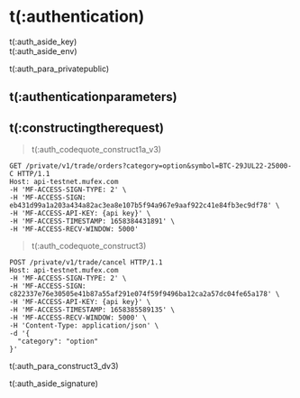 # t(:authentication)
<aside class="notice">
t(:auth_aside_key)
</aside>

<aside class="notice">
t(:auth_aside_env)
</aside>

t(:auth_para_privatepublic)

## t(:authenticationparameters)

## t(:constructingtherequest)
> t(:auth_codequote_construct1a_v3)


```http
GET /private/v1/trade/orders?category=option&symbol=BTC-29JUL22-25000-C HTTP/1.1
Host: api-testnet.mufex.com
-H 'MF-ACCESS-SIGN-TYPE: 2' \
-H 'MF-ACCESS-SIGN: eb431d99a1a203a434a82ac3ea8e107b5f94a967e9aaf922c41e84fb3ec9df78' \
-H 'MF-ACCESS-API-KEY: {api key}' \
-H 'MF-ACCESS-TIMESTAMP: 1658384431891' \
-H 'MF-ACCESS-RECV-WINDOW: 5000'
```

> t(:auth_codequote_construct3)

```http
POST /private/v1/trade/cancel HTTP/1.1
Host: api-testnet.mufex.com
-H 'MF-ACCESS-SIGN-TYPE: 2' \
-H 'MF-ACCESS-SIGN: c822337e76e30505e41b87a55af291e074f59f9496ba12ca2a57dc04fe65a178' \
-H 'MF-ACCESS-API-KEY: {api key}' \
-H 'MF-ACCESS-TIMESTAMP: 1658385589135' \
-H 'MF-ACCESS-RECV-WINDOW: 5000' \
-H 'Content-Type: application/json' \
-d '{
  "category": "option"
}'
```

t(:auth_para_construct3_dv3)

<aside class="notice">
t(:auth_aside_signature)
</aside>

<!--
### Examples of the Signature Algorithm

* [C#](https://github.com/mufex-exchange/mufex-official-api-docs/blob/master/en/example/Encryption.cs)
* [Python](https://github.com/mufex-exchange/mufex-official-api-docs/blob/master/en/example/Encryption.py)
* [C++](https://github.com/mufex-exchange/mufex-official-api-docs/blob/master/en/example/Encryption.cpp)
* [Go](https://github.com/mufex-exchange/mufex-official-api-docs/blob/master/en/example/Encryption.go)
* [PHP](https://github.com/mufex-exchange/mufex-official-api-docs/blob/master/en/example/Encryption.php)
-->


<script>
function copyStringToClipboard (endpoint) {
  var str = document.getElementById(endpoint).innerText;
  // remove whitespace
  var str = str.replace(/ /g,"");
  // Create new element
  var el = document.createElement("textarea");
  // Set value (string to be copied)
  el.value = str;
  // Set non-editable to avoid focus and move outside of view
  el.setAttribute("readonly", "");
  el.style = {position: "absolute", left: "-9999px"};
  document.body.appendChild(el);
  // Select text inside element
  el.select();
  // Copy text to clipboard
  document.execCommand("copy");
  // Remove temporary element
  document.body.removeChild(el);
}
</script>
